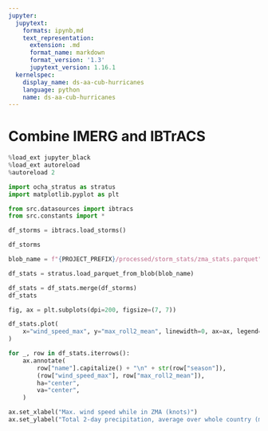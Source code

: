 ```yaml
---
jupyter:
  jupytext:
    formats: ipynb,md
    text_representation:
      extension: .md
      format_name: markdown
      format_version: '1.3'
      jupytext_version: 1.16.1
  kernelspec:
    display_name: ds-aa-cub-hurricanes
    language: python
    name: ds-aa-cub-hurricanes
---
```


# Combine IMERG and IBTrACS

```python
%load_ext jupyter_black
%load_ext autoreload
%autoreload 2
```

```python
import ocha_stratus as stratus
import matplotlib.pyplot as plt

from src.datasources import ibtracs
from src.constants import *
```

```python
df_storms = ibtracs.load_storms()
```

```python
df_storms
```

```python
blob_name = f"{PROJECT_PREFIX}/processed/storm_stats/zma_stats.parquet"
```

```python
df_stats = stratus.load_parquet_from_blob(blob_name)
```

```python
df_stats = df_stats.merge(df_storms)
df_stats
```

```python
fig, ax = plt.subplots(dpi=200, figsize=(7, 7))

df_stats.plot(
    x="wind_speed_max", y="max_roll2_mean", linewidth=0, ax=ax, legend=False
)

for _, row in df_stats.iterrows():
    ax.annotate(
        row["name"].capitalize() + "\n" + str(row["season"]),
        (row["wind_speed_max"], row["max_roll2_mean"]),
        ha="center",
        va="center",
    )

ax.set_xlabel("Max. wind speed while in ZMA (knots)")
ax.set_ylabel("Total 2-day precipitation, average over whole country (mm)")
```

```python

```

